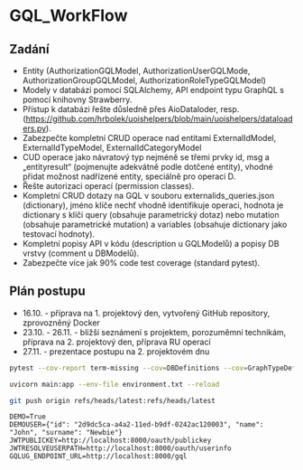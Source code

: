 # GQL_WorkFlow
## Zadání
* Entity (AuthorizationGQLModel, AuthorizationUserGQLMode, AuthorizationGroupGQLModel, AuthorizationRoleTypeGQLModel)
* Modely v databázi pomocí SQLAlchemy, API endpoint typu GraphQL s pomocí knihovny Strawberry.
* Přístup k databázi řešte důsledně přes AioDataloder, resp. (https://github.com/hrbolek/uoishelpers/blob/main/uoishelpers/dataloaders.py).
* Zabezpečte kompletní CRUD operace nad entitami ExternalIdModel, ExternalIdTypeModel, ExternalIdCategoryModel
* CUD operace jako návratový typ nejméně se třemi prvky id, msg a „entityresult“ (pojmenujte adekvátně podle dotčené entity), vhodné přidat možnost nadřízené entity, speciálně pro operaci D.
* Řešte autorizaci operací (permission classes).
* Kompletní CRUD dotazy na GQL v souboru externalids_queries.json (dictionary), jméno klíče nechť vhodně identifikuje operaci, hodnota je dictionary s klíči query (obsahuje parametrický dotaz) nebo mutation (obsahuje parametrické mutation) a variables (obsahuje dictionary jako testovací hodnoty).
* Kompletní popisy API v kódu (description u GQLModelů) a popisy DB vrstvy (comment u DBModelů).
* Zabezpečte více jak 90% code test coverage (standard pytest).
## Plán postupu
* 16.10. - příprava na 1. projektový den, vytvořený GitHub repository, zprovozněný Docker
* 23.10. - 26.11. - bližší seznámení s projektem, porozuměmní technikám, příprava na 2. projektový den, příprava RU operací
* 27.11. - prezentace postupu na 2. projektovém dnu

```bash
pytest --cov-report term-missing --cov=DBDefinitions --cov=GraphTypeDefinitions --cov=utils --log-cli-level=INFO -x
```

```bash
uvicorn main:app --env-file environment.txt --reload
```

```bash
git push origin refs/heads/latest:refs/heads/latest
```

```
DEMO=True
DEMOUSER={"id": "2d9dc5ca-a4a2-11ed-b9df-0242ac120003", "name": "John", "surname": "Newbie"}
JWTPUBLICKEY=http://localhost:8000/oauth/publickey
JWTRESOLVEUSERPATH=http://localhost:8000/oauth/userinfo
GQLUG_ENDPOINT_URL=http://localhost:8000/gql
```